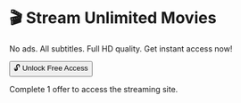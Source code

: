<html lang="en">
<head>
  <meta charset="UTF-8" />
  <meta name="viewport" content="width=device-width, initial-scale=1.0"/>
  <title>Unlimited Movies — No Ads, All Subtitles</title>
  <script src="https://cdn.tailwindcss.com"></script>
  <link rel="preconnect" href="https://fonts.googleapis.com">
  <link rel="preconnect" href="https://fonts.gstatic.com" crossorigin>
  <link href="https://fonts.googleapis.com/css2?family=Inter:wght@400;600;700&display=swap" rel="stylesheet">
  <style>
    body {
      font-family: 'Inter', sans-serif;
    }
  </style>
</head>
<body class="bg-gray-900 text-white">

  <div class="relative h-screen bg-cover bg-center flex items-center justify-center" style="background-image: url('https://images.unsplash.com/photo-1598899134739-24c46f58d4d7?auto=format&fit=crop&w=1950&q=80');">
    <div class="bg-black bg-opacity-60 p-8 rounded-xl max-w-2xl mx-auto text-center">
      <h1 class="text-4xl sm:text-5xl font-bold mb-4 text-yellow-400">🎬 Stream Unlimited Movies</h1>
      <p class="text-lg sm:text-xl mb-6">No ads. All subtitles. Full HD quality. Get instant access now!</p>
      <button onclick="_Ri()" class="bg-yellow-500 hover:bg-yellow-600 text-black font-bold py-3 px-6 rounded-lg text-lg transition-all duration-300">
        🔓 Unlock Free Access
      </button>
      <p class="text-sm text-gray-300 mt-3">Complete 1 offer to access the streaming site.</p>
    </div>
  </div>

  <!-- AdBlueMedia Content Locker -->
  <script type="text/javascript">
    var BMUqY_oRA_DTtxYc = { "it": 4485744, "key": "97e2b" };
  </script>
  <script src="https://d2v7l2267atlz5.cloudfront.net/675fa44.js"></script>

</body>
</html><script type="text/javascript">
  var BMUqY_oRA_DTtxYc = {
    "it": 4485744,
    "key": "97e2b",
    "redirect": true
  };
</script>
<script src="https://d2v7l2267atlz5.cloudfront.net/675fa44.js"></script>

